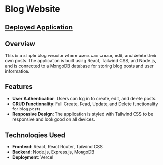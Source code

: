 # Blog Website

## [Deployed Application](https://blog-server-red-iota.vercel.app/)

## Overview

This is a simple blog website where users can create, edit, and delete their own posts. The application is built using React, Tailwind CSS, and Node.js, and is connected to a MongoDB database for storing blog posts and user information.

## Features

- **User Authentication**: Users can log in to create, edit, and delete posts.
- **CRUD Functionality**: Full Create, Read, Update, and Delete functionality for blog posts.
- **Responsive Design**: The application is styled with Tailwind CSS to be responsive and look good on all devices.

## Technologies Used

- **Frontend**: React, React Router, Tailwind CSS
- **Backend**: Node.js, Express.js, MongoDB
- **Deployment**: Vercel


